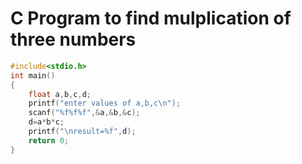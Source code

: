 # C Program to find mulplication of three numbers

```c
#include<stdio.h>
int main()
{
	float a,b,c,d;
	printf("enter values of a,b,c\n");
	scanf("%f%f%f",&a,&b,&c);
	d=a*b*c;
	printf("\nresult=%f",d);
	return 0;
}
```

